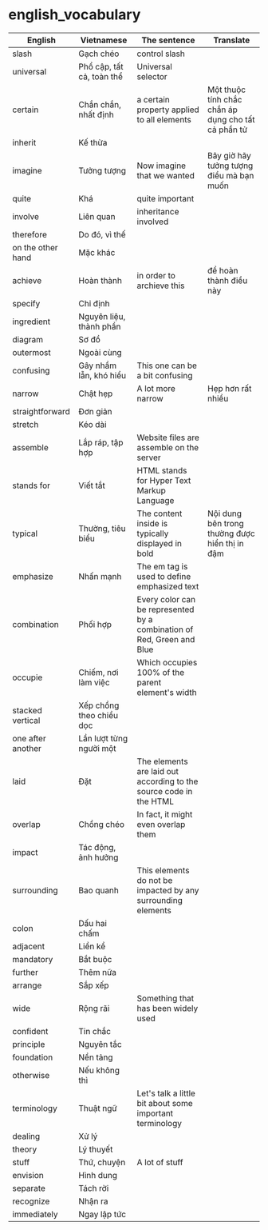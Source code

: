 # english_vocabulary


| English | Vietnamese | The sentence |Translate|
|--|--|--|--|
|slash| Gạch chéo|control slash||
|universal|Phổ cập, tất cả, toàn thể|Universal selector||
|certain|Chắn chắn, nhất định|a certain property applied to all elements|Một thuộc tính chắc chắn áp dụng cho tất cả phần tử|
|inherit|Kế thừa|||
|imagine|Tưởng tượng|Now imagine that we wanted|Bây giờ hãy tưởng tượng điều mà bạn muốn|
|quite|Khá|quite important||
|involve|Liên quan|inheritance involved||
|therefore|Do đó, vì thế|||
|on the other hand|Mặc khác|||
|achieve|Hoàn thành|in order to archieve this|để hoàn thành điều này |
|specify|Chỉ định|||
|ingredient|Nguyên liệu, thành phần|||
|diagram|Sơ đồ|||
|outermost|Ngoài cùng|||
|confusing|Gây nhầm lẫn, khó hiểu|This one can be a bit confusing||
|narrow|Chật hẹp|A lot more narrow|Hẹp hơn rất nhiều|
|straightforward|Đơn giản|||
|stretch|Kéo dài|||
|assemble|Lắp ráp, tập hợp|Website files are assemble on the server||
|stands for|Viết tắt|HTML stands for Hyper Text Markup Language||
|typical|Thường, tiêu biểu|The content inside is typically displayed in bold|Nội dung bên trong thường được hiển thị in đậm|
|emphasize|Nhấn mạnh|The em tag is used to define emphasized text||
|combination|Phối hợp|Every color can be represented  by a combination of Red, Green and Blue||
|occupie|Chiếm, nơi làm việc|Which occupies 100%  of the parent element's width||
|stacked vertical|Xếp chồng theo chiều dọc|||
|one after another|Lần lượt từng người một|||
|laid|Đặt|The elements are laid out according to the source code in the HTML ||
|overlap|Chồng chéo|In fact, it might even overlap them||
|impact|Tác động, ảnh hưởng|||
|surrounding|Bao quanh|This elements do not be impacted by any surrounding elements||
|colon|Dấu hai chấm|||
|adjacent|Liền kề|||
|mandatory|Bắt buộc|||
|further|Thêm nữa|||
|arrange|Sắp xếp|||
|wide|Rộng rãi|Something that has been widely used||
|confident|Tin chắc|||
|principle|Nguyên tắc|||
|foundation|Nền tảng|||
|otherwise|Nếu không thì|||
|terminology|Thuật ngữ|Let's talk a little bit about some important terminology||
|dealing|Xử lý|||
|theory|Lý thuyết|||
|stuff|Thứ, chuyện|A lot of stuff||
|envision|Hình dung|||
|separate|Tách rời|||
|recognize|Nhận ra|||
|immediately|Ngay lập tức|||
